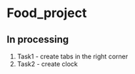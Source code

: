 # Food_project

## In processing


1. Task1 - create tabs in the right corner
2. Task2 - create clock
